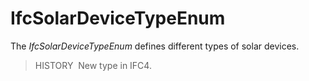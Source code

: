 IfcSolarDeviceTypeEnum
======================

The _IfcSolarDeviceTypeEnum_ defines different types of solar devices.

> HISTORY&nbsp; New type in IFC4.
